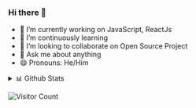 ### Hi there 👋

<!--
**KshitijRaj09/KshitijRaj09** is a ✨ _special_ ✨ repository because its `README.md` (this file) appears on your GitHub profile.

Here are some ideas to get you started:

- 🔭 I’m currently working on ...
- 🌱 I’m currently learning ...
- 👯 I’m looking to collaborate on ...
- 🤔 I’m looking for help with ...
- 💬 Ask me about ...
- 📫 How to reach me: ...
- 😄 Pronouns: ...
- ⚡ Fun fact: ...
-->
- 🔭 I’m currently working on JavaScript, ReactJs
- 🌱 I’m continuously learning 
- 👯 I’m looking to collaborate on Open Source Project
- 💬 Ask me about anything
- 😄 Pronouns: He/Him
<details>
<summary>📊 Github Stats</summary>
</details>


 ![Visitor Count](https://profile-counter.glitch.me/{kshitijraj09}/count.svg)
